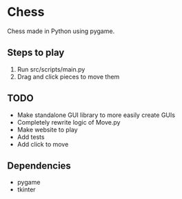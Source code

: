 # Chess
Chess made in Python using pygame.

## Steps to play
1. Run src/scripts/main.py
2. Drag and click pieces to move them

## TODO
- Make standalone GUI library to more easily create GUIs
- Completely rewrite logic of Move.py
- Make website to play
- Add tests
- Add click to move

## Dependencies
- pygame
- tkinter
